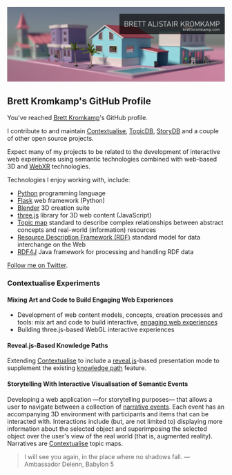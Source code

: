 
![Brett Kromkamp](https://github.com/brettkromkamp/brettkromkamp/blob/master/resources/banner.png)

## Brett Kromkamp's GitHub Profile

You've reached [Brett Kromkamp](https://brettkromkamp.com/)'s GitHub profile.

I contribute to and maintain [Contextualise](https://github.com/brettkromkamp/contextualise), [TopicDB](https://github.com/brettkromkamp/topic-db), [StoryDB](https://github.com/brettkromkamp/story-db) and a couple of other open source projects.

Expect many of my projects to be related to the development of interactive web experiences using semantic technologies combined with web-based 3D and [WebXR](https://developer.mozilla.org/en-US/docs/Web/API/WebXR_Device_API) technologies.

Technologies I enjoy working with, include:

* [Python](https://www.python.org/) programming language
* [Flask](https://flask.palletsprojects.com/en/1.1.x/) web framework (Python)
* [Blender](https://www.blender.org/) 3D creation suite
* [three.js](https://threejs.org/) library for 3D web content (JavaScript)
* [Topic map](https://ontopia.net/topicmaps/materials/tao.html) standard to describe complex relationships between abstract concepts and real-world (information) resources
* [Resource Description Framework (RDF)](https://www.w3.org/TR/rdf11-primer/) standard model for data interchange on the Web
* [RDF4J](https://rdf4j.org/) Java framework for processing and handling RDF data

[Follow me on Twitter](https://twitter.com/brettkromkamp).

### Contextualise Experiments

#### Mixing Art and Code to Build Engaging Web Experiences

* Development of web content models, concepts, creation processes and tools: mix art and code to build interactive, [engaging web experiences](https://brettkromkamp.com/posts/engaging-web-experiences/)
* Building three.js-based WebGL interactive experiences

#### Reveal.js-Based Knowledge Paths

Extending [Contextualise](https://contextualise.dev/) to include a [reveal.js](https://revealjs.com/)-based presentation mode to supplement the existing [knowledge path](https://brettkromkamp.com/posts/knowledge-paths/) feature.

#### Storytelling With Interactive Visualisation of Semantic Events

Developing a web application &mdash;for storytelling purposes&mdash; that allows a user to navigate between a collection of [narrative events](https://brettkromkamp.com/posts/narrative-events/). Each event has an accompanying 3D environment with participants and items that can be interacted with. Interactions include (but, are not limited to) displaying more information about the selected object and superimposing the selected object over the user's view of the real world (that is, augmented reality). Narratives are [Contextualise](https://contextualise.dev/) topic maps.

> I will see you again, in the place where no shadows fall. &mdash; Ambassador Delenn, Babylon 5

